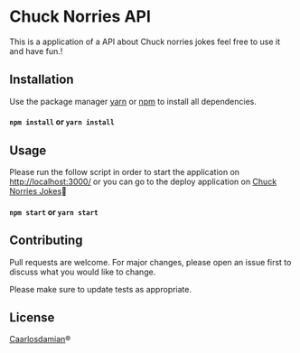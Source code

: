 
# Chuck Norries API

This is a application of a API about Chuck norries jokes feel free to use it and have fun.!
## Installation

Use the package manager [yarn](https://classic.yarnpkg.com/en/docs/install/#windows-stable) or [npm](https://docs.npmjs.com/cli/v7/commands/npm-install) to install all dependencies.

#### `npm install` or `yarn install`



## Usage
Please run the follow script in order to start the application on [http://localhost:3000/](http://localhost:3000/) or you can go to the deploy application on [Chuck Norries Jokes](https://caarlosdamian.github.io/ChuckNorris-API/)🚀

#### `npm start` or `yarn start` 


## Contributing
Pull requests are welcome. For major changes, please open an issue first to discuss what you would like to change.

Please make sure to update tests as appropriate.

## License
[Caarlosdamian](https://github.com/caarlosdamian)®️
